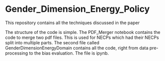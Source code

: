 # Gender_Dimension_Energy_Policy
This repository contains all the techniques discussed in the paper

The structure of the code is simple. The PDF_Merger notebook contains the code to merge two pdf files. This is used for NECPs which had their NECPs split into multiple parts. The second file called GenderDimensionEnergyDomain contains all the code, right from data pre-processing to the bias evaluation. The file is ipynb. 

